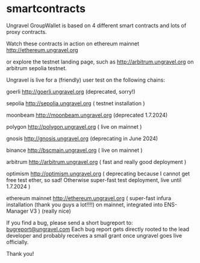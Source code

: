 # smartcontracts
Ungravel GroupWallet is based on 4 different smart contracts and lots of proxy contracts.

Watch these contracts in action on ethereum mainnet  http://ethereum.ungravel.org

or explore the testnet landing page, such as http://arbitrum.ungravel.org on arbitrum sepolia testnet.



Ungravel is live for a (friendly) user test on the following chains:

goerli            http://goerli.ungravel.org          (deprecated, sorry!)

sepolia           http://sepolia.ungravel.org         ( testnet installation )

moonbeam          http://moonbeam.ungravel.org        (deprecated 1.7.2024)

polygon           http://polygon.ungravel.org         ( live on mainnet )

gnosis            http://gnosis.ungravel.org          (deprecating in June 2024)

binance           http://bscmain.ungravel.org         ( live on mainnet )

arbitrum          http://arbitrum.ungravel.org        ( fast and really good deployment )

optimism          http://optimism.ungravel.org        ( deprecating because I cannot get free test ether, so sad! Otherwise super-fast test deployment, live  until 1.7.2024 )

ethereum mainnet  http://ethereum.ungravel.org        ( super-fast infura installation (thank you guys a lot!!!!) on mainnet, integrated into ENS-Manager V3 ) (really nice)



If you find a bug, please send a short bugreport to: bugreport@ungravel.com
Each bug report gets directly rooted to the lead developer and probably receives a small grant once ungravel goes live officially.

Thank you!
